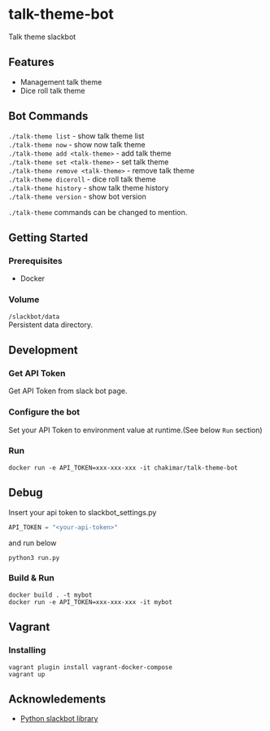 # talk-theme-bot
Talk theme slackbot

## Features
* Management talk theme
* Dice roll talk theme

## Bot Commands
`./talk-theme list` - show talk theme list  
`./talk-theme now` - show now talk theme  
`./talk-theme add <talk-theme>` - add talk theme  
`./talk-theme set <talk-theme>` - set talk theme  
`./talk-theme remove <talk-theme>` - remove talk theme  
`./talk-theme diceroll` - dice roll talk theme  
`./talk-theme history` - show talk theme history  
`./talk-theme version` - show bot version  

`./talk-theme` commands can be changed to mention.

## Getting Started

### Prerequisites
* Docker


### Volume
`/slackbot/data`  
Persistent data directory.



## Development

### Get API Token

Get API Token from slack bot page.


### Configure the bot

Set your API Token to environment value at runtime.(See below `Run` section)

### Run
```
docker run -e API_TOKEN=xxx-xxx-xxx -it chakimar/talk-theme-bot
```

##  Debug
Insert your api token to slackbot_settings.py
```python:slackbot_settings.py
API_TOKEN = "<your-api-token>"
```

and run below

```
python3 run.py
```

### Build & Run
```
docker build . -t mybot
docker run -e API_TOKEN=xxx-xxx-xxx -it mybot
```


## Vagrant

### Installing
```
vagrant plugin install vagrant-docker-compose
vagrant up
```

## Acknowledements
* [Python slackbot library](https://github.com/lins05/slackbot)
